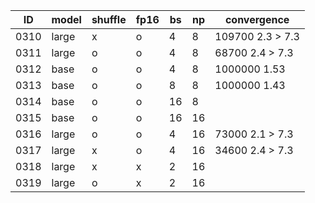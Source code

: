 |  ID  | model | shuffle | fp16  | bs | np | convergence 
| ---- | ----- | ------- | ----- | -- | -- | -----------
| 0310 | large |    x    |   o   |  4 |  8 | 109700 2.3 > 7.3    
| 0311 | large |    o    |   o   |  4 |  8 | 68700 2.4 > 7.3
| 0312 | base  |    o    |   o   |  4 |  8 | 1000000 1.53
| 0313 | base  |    o    |   o   |  8 |  8 | 1000000 1.43
| 0314 | base  |    o    |   o   | 16 |  8 |
| 0315 | base  |    o    |   o   | 16 | 16 |
| 0316 | large |    o    |   o   |  4 | 16 | 73000 2.1 > 7.3
| 0317 | large |    x    |   o   |  4 | 16 | 34600 2.4 > 7.3
| 0318 | large |    x    |   x   |  2 | 16 |
| 0319 | large |    o    |   x   |  2 | 16 |

